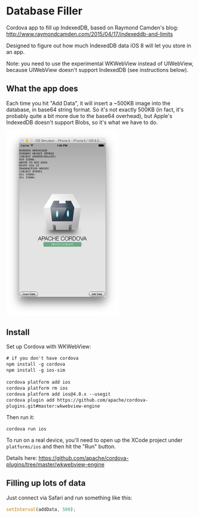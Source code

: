 Database Filler
=========

Cordova app to fill up IndexedDB, based on Raymond Camden's blog: http://www.raymondcamden.com/2015/04/17/indexeddb-and-limits

Designed to figure out how much IndexedDB data iOS 8 will let you store in an app.

Note: you need to use the experimental WKWebView instead of UIWebView, because UIWebView
doesn't support IndexedDB (see instructions below).

What the app does
---

Each time you hit "Add Data", it will insert a ~500KB image into the database, in base64 string format. So it's not exactly 500KB (in fact, it's probably quite a bit more due to the base64 overhead), but Apple's IndexedDB doesn't support Blobs, so it's what we have to do.

<img alt="screenshot" src="screenshot.png" width=300/>

Install
---

Set up Cordova with WKWebView:

```
# if you don't have cordova
npm install -g cordova
npm install -g ios-sim

cordova platform add ios
cordova platform rm ios
cordova platform add ios@4.0.x --usegit
cordova plugin add https://github.com/apache/cordova-plugins.git#master:wkwebview-engine
```

Then run it:

```
cordova run ios
```

To run on a real device, you'll need to open up the XCode project under `platforms/ios` and then hit the "Run" button.

Details here: https://github.com/apache/cordova-plugins/tree/master/wkwebview-engine

Filling up lots of data
---

Just connect via Safari and run something like this:

```js
setInterval(addData, 500);
```
